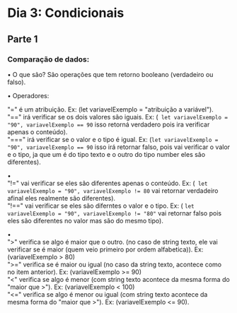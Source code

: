 # Dia 3: Condicionais

## Parte 1

### Comparação de dados:

• O que são? São operações que tem retorno booleano (verdadeiro ou falso). 

• Operadores:

"=" é um atribuição. Ex: (let variavelExemplo = "atribuição a variável"). \
"==" irá verificar se os dois valores são iguais. Ex: (``` let variavelExemplo = "90", variavelExemplo == 90``` isso retorná verdadero pois ira verificar apenas o conteúdo).\
"===" irá verificar se o valor e o tipo é igual. Ex: (```let variavelExemplo = "90", variavelExemplo == 90``` isso irá retornar falso, pois vai verificar o valor e o tipo, ja que um é do tipo texto e o outro do tipo number eles são diferentes). 

• \
"!=" vai verificar se eles são diferentes apenas o conteúdo. Ex: (``` let variavelExemplo = "90", variavelExemplo != 80``` vai retornar verdadeiro afinal eles realmente são diferentes). \
"!==" vai verificar se eles são diferntes o valor e o tipo. Ex: ( ```let variavelExemplo = "90", variavelExemplo != "80"``` vai retornar falso pois eles são diferentes no valor mas são do mesmo tipo). 

• \
">" verifica se algo é maior que o outro. (no caso de string texto, ele vai verificar se é maior (quem veio primeiro por ordem alfabetica)). Ex: (variavelExemplo > 80) \
">=" verifica se é maior ou igual (no caso da string texto, acontece como no item anterior). Ex: (variavelExemplo >= 90) \
"<" verifica se algo é menor (com string texto acontece da mesma forma do "maior que >"). Ex: (variavelExemplo < 100) \
"<=" verifica se algo é menor ou igual (com string texto acontece da mesma forma do "maior que >"). Ex: (variavelExemplo <= 90).
